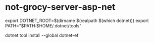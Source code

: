 # not-grocy-server-asp-net

export DOTNET_ROOT=$(dirname $(realpath $(which dotnet)))
export PATH="$PATH:$HOME/.dotnet/tools"

dotnet tool install --global dotnet-ef
